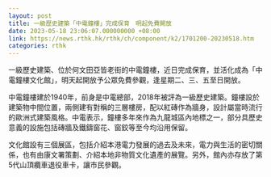 ```yaml
---
layout: post
title: 一級歷史建築「中電鐘樓」完成保育　明起免費開放
date: 2023-05-18 23:06:07.000000000 +08:00
link: https://news.rthk.hk/rthk/ch/component/k2/1701200-20230518.htm
categories: rthk
---
```


一級歷史建築、位於何文田亞皆老街的中電鐘樓，近日完成保育，並活化成為「中電鐘樓文化館」，明天起開放予公眾免費參觀，逢星期二、三、五至日開放。

中電鐘樓建於1940年，前身是中電總部，2018年被評為一級歷史建築。鐘樓設於建築物中間位置，兩側建有對稱的三層樓房，配以紅磚作為牆身，設計屬當時流行的歐洲式建築風格。中電表示，鐘樓多年來作為九龍城區內地標之一，部分具歷史意義的設施包括磚牆及鐵鑄窗花、窗鉸等至今均沿用保留。

文化館設有三個展區，包括介紹本港電力發展的過去及未來，電力與生活的密切關係，也有由康文署策劃、介紹本地非物質文化遺產的展覽。另外，館內亦存放了第5代山頂纜車退役車卡，讓市民參觀。
